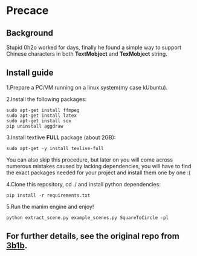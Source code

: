 # Precace
## Background
Stupid 0h2o worked for days, finally he found a simple way to support Chinese characters in both **TextMobject** and **TexMobject** string.
## Install guide
1.Prepare a PC/VM running on a linux system(my case kUbuntu).

2.Install the following packages:
```
sudo apt-get install ffmpeg
sudo apt-get install latex
sudo apt-get install sox
pip uninstall aggdraw
```

3.Install textlive **FULL** package (about 2GB):
```
sudo apt-get -y install texlive-full 
```
You can also skip this procedure, but later on you will come across numerous mistakes caused by lacking dependencies, you will have to find the exact packages needed for your project and install them one by one :(

4.Clone this repository, cd ./ and install python dependencies:
```
pip install -r requirements.txt
```

5.Run the manim engine and enjoy!
```
python extract_scene.py example_scenes.py SquareToCircle -pl
```

## For further details, see the original repo from [**3b1b**](https://github.com/3b1b/manim).
